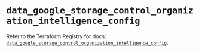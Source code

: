 # `data_google_storage_control_organization_intelligence_config`

Refer to the Terraform Registry for docs: [`data_google_storage_control_organization_intelligence_config`](https://registry.terraform.io/providers/hashicorp/google-beta/6.38.0/docs/data-sources/google_storage_control_organization_intelligence_config).
